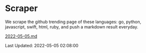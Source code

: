 # Scraper

We scrape the github trending page of these languages: go, python, javascript, swift, html, ruby, and push a markdown result everyday.

[2022-05-05.md](https://github.com/henson/Scraper/blob/master/2022-05-05.md)

Last Updated: 2022-05-05 02:08:00